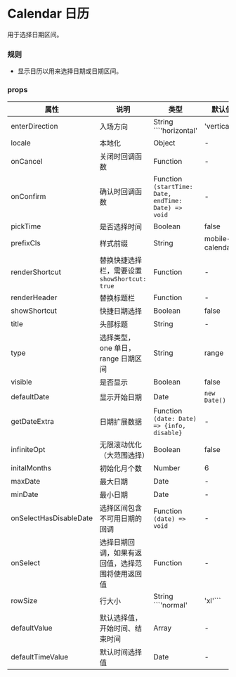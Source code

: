 # Calendar 日历

用于选择日期区间。

### 规则

- 显示日历以用来选择日期或日期区间。


### props

| 属性 | 说明 | 类型 | 默认值 |
| --- | --- | --- | --- |
| enterDirection | 入场方向 | String ```'horizontal' | 'vertical'``` | vertical |
| locale | 本地化 | Object | - |
| onCancel | 关闭时回调函数 | Function | - |
| onConfirm | 确认时回调函数 | Function ```(startTime: Date, endTime: Date) => void``` | - |
| pickTime | 是否选择时间 | Boolean | false |
| prefixCls | 样式前缀 | String | mobile-calendar |
| renderShortcut | 替换快捷选择栏，需要设置```showShortcut: true``` | Function | - |
| renderHeader | 替换标题栏 | Function | - |
| showShortcut | 快捷日期选择 | Boolean | false |
| title | 头部标题 | String | - |
| type | 选择类型，one 单日，range 日期区间 | String | range |
| visible | 是否显示 | Boolean | false |
| defaultDate | 显示开始日期 | Date | ```new Date()``` |
| getDateExtra | 日期扩展数据 | Function ```(date: Date) => {info, disable} ``` | - |
| infiniteOpt | 无限滚动优化（大范围选择） | Boolean | false |
| initalMonths | 初始化月个数 | Number | 6 |
| maxDate | 最大日期 | Date | - |
| minDate | 最小日期 | Date | - |
| onSelectHasDisableDate | 选择区间包含不可用日期的回调 | Function ```(date) => void ``` | - |
| onSelect | 选择日期回调，如果有返回值，选择范围将使用返回值 | Function | - |
| rowSize | 行大小 | String ```'normal' | 'xl'``` | normal |
| defaultValue | 默认选择值，开始时间、结束时间 | Array | - |
| defaultTimeValue | 默认时间选择值 | Date | - |
